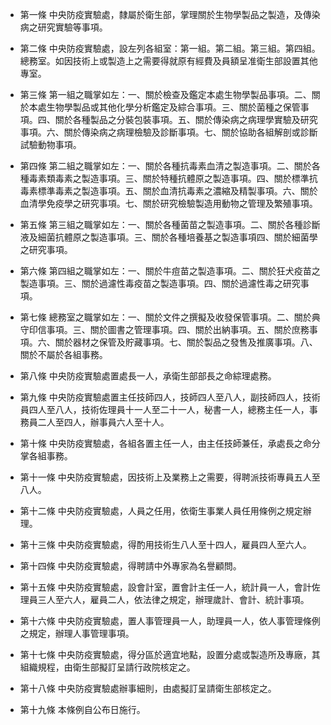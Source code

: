 * 第一條 中央防疫實驗處，隸屬於衛生部，掌理關於生物學製品之製造，及傳染病之研究實驗等事項。

* 第二條 中央防疫實驗處，設左列各組室：第一組。第二組。第三組。第四組。總務室。如因技術上或製造上之需要得就原有經費及員額呈准衛生部設置其他專室。

* 第三條 第一組之職掌如左：一、關於檢查及鑑定本處生物學製品事項。二、關於本處生物學製品或其他化學分析鑑定及綜合事項。三、關於菌種之保管事項。四、關於各種製品之分裝包裝事項。五、關於傳染病之病理學實驗及研究事項。六、關於傳染病之病理檢驗及診斷事項。七、關於協助各組解剖或診斷試驗動物事項。

* 第四條 第二組之職掌如左：一、關於各種抗毒素血清之製造事項。二、關於各種毒素類毒素之製造事項。三、關於特種抗體原之製造事項。四、關於標準抗毒素標準毒素之製造事項。五、關於血清抗毒素之濃縮及精製事項。六、關於血清學免疫學之研究事項。七、關於研究檢驗製造用動物之管理及繁殖事項。

* 第五條 第三組之職掌如左：一、關於各種菌苗之製造事項。二、關於各種診斷液及細菌抗體原之製造事項。三、關於各種培養基之製造事項四、關於細菌學之研究事項。

* 第六條 第四組之職掌如左：一、關於牛痘苗之製造事項。二、關於狂犬疫苗之製造事項。三、關於過濾性毒疫苗之製造事項。四、關於過濾性毒之研究事項。

* 第七條 總務室之職掌如左：一、關於文件之撰擬及收發保管事項。二、關於典守印信事項。三、關於圖書之管理事項。四、關於出納事項。五、關於庶務事項。六、關於器材之保管及貯藏事項。七、關於製品之發售及推廣事項。八、關於不屬於各組事務。

* 第八條 中央防疫實驗處置處長一人，承衛生部部長之命綜理處務。

* 第九條 中央防疫實驗處置主任技師四人，技師四人至八人，副技師四人，技術員四人至八人，技術佐理員十一人至二十一人，秘書一人，總務主任一人，事務員二人至四人，辦事員六人至十人。

* 第十條 中央防疫實驗處，各組各置主任一人，由主任技師兼任，承處長之命分掌各組事務。

* 第十一條 中央防疫實驗處，因技術上及業務上之需要，得聘派技術專員五人至八人。

* 第十二條 中央防疫實驗處，人員之任用，依衛生事業人員任用條例之規定辦理。

* 第十三條 中央防疫實驗處，得酌用技術生八人至十四人，雇員四人至六人。

* 第十四條 中央防疫實驗處，得聘請中外專家為名譽顧問。

* 第十五條 中央防疫實驗處，設會計室，置會計主任一人，統計員一人，會計佐理員三人至六人，雇員二人，依法律之規定，辦理歲計、會計、統計事項。

* 第十六條 中央防疫實驗處，置人事管理員一人，助理員一人，依人事管理條例之規定，辦理人事管理事項。

* 第十七條 中央防疫實驗處，得分區於適宜地點，設置分處或製造所及專廠，其組織規程，由衛生部擬訂呈請行政院核定之。

* 第十八條 中央防疫實驗處辦事細則，由處擬訂呈請衛生部核定之。

* 第十九條 本條例自公布日施行。

